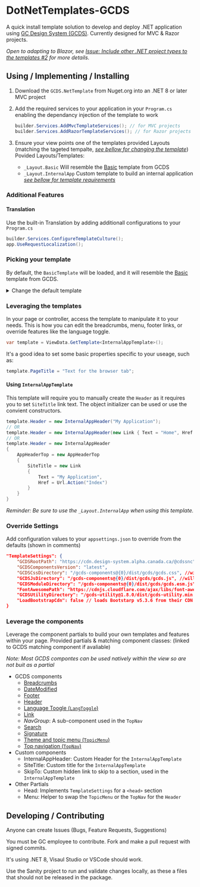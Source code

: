 # DotNetTemplates-GCDS
A quick install template solution to develop and deploy .NET application using [GC Design System (GCDS)](https://github.com/cds-snc/gcds-components). Currently designed for MVC & Razor projects. 

_Open to adapting to Blazor, see [Issue: Include other .NET project types to the templates #2](../../issues/#2) for more details._

## Using / Implementing / Installing

1. Download the `GCDS.NetTemplate` from Nuget.org into an .NET 8 or later MVC project

2. Add the required services to your application in your `Program.cs` enabling the dependancy injection of the template to work
    ```csharp
    builder.Services.AddMvcTemplateServices(); // for MVC projects
    builder.Services.AddRazorTemplateServices(); // for Razor projects
    ```

3. Ensure your view points one of the templates provided Layouts (matching the tageted tempalte, [_see bellow for changing the template_](#picking-your-template))
   Povided Layouts/Templates:
    - `_Layout.Basic` Will resemble the [Basic](https://design-system.alpha.canada.ca/en/page-templates/basic/) template from GCDS
    - `_Layout.InternalApp` Custom template to build an internal application [_see bellow for template requirements_](#using-internalapptemplate)

### Additional Features

#### Translation

Use the built-in Translation by adding additionall configurations to your `Program.cs`
```csharp
builder.Services.ConfigureTemplateCulture();
app.UseRequestLocalization();
```
### Picking your template

By default, the `BasicTemplate` will be loaded, and it will resemble the [Basic](https://design-system.alpha.canada.ca/en/page-templates/basic/) template from GCDS.

<details>
  <summary>Change the default template</summary>

  **Note: Be sure to use the corrisponding `_Layout.XXX` for the chosen template.**

Option 1. Set a default template type globally in the `Program.cs`.

```csharp
builder.Services.AddMvcTemplateServices(typeof(InternalAppTemplate)) // for MVC projects
builder.Services.AddRazorTemplateServices(typeof(InternalAppTemplate)) // for Razor projects
```

Option 2. Use a different template for a contoller/page or action by applying a `TemplateType` attribute. This Will take precidence over other defaults.

```csharp
[TemplateType(typeof(InternalAppTemplate))]
public IActionResult Index() / public class IndexModel : PageModel
```

Option 3. (**MVC only**) Use the template on only some contollers by not registering the service globally in the `Program.cs` and adding a ServiceFilter to the controler that should use it.

```csharp
// Program.cs
builder.Services.AddMvcTemplateServices(global: false)

// Controller
[ServiceFilter(typeof(TemplateActionFilter))] 
public class HomeController : Controller
```

</details>

### Leveraging the templates

In your page or controller, access the template to manipulate it to your needs.
This is how you can edit the breadcrumbs, menu, footer links, or override features like the language toggle.

```csharp
var template = ViewData.GetTemplate<InternalAppTemplate>();
```

It's a good idea to set some basic properties specific to your useage, such as:

```csharp
template.PageTitle = "Text for the browser tab";
```


#### Using `InternalAppTemplate`

This template will require you to manually create the `Header` as it requires you to set `SiteTitle` link text. The object initializer can be used or use the convient constructors.

```csharp
template.Header = new InternalAppHeader("My Application");
// OR
template.Header = new InternalAppHeader(new Link { Text = "Home", Href = "#" });
// OR
template.Header = new InternalAppHeader
{
    AppHeaderTop = new AppHeaderTop
    {
        SiteTitle = new Link
        {
            Text = "My Application",
            Href = Url.Action("Index")
        }
    }
}
```

_Reminder: Be sure to use the `_Layout.InternalApp` when using this template._

### Override Settings

Add configuration values to your `appsettings.json` to override from the defaults (shown in comments)
```json
"TemplateSettings": {
    "GCDSRootPath": "https://cdn.design-system.alpha.canada.ca/@cdssnc",
    "GCDSComponentsVersion": "latest",
    "GCDSCssDirectory": "/gcds-components@{0}/dist/gcds/gcds.css", //will have the `GCDSComponentsVersion` injected, alternatively a version can be provided directly in place of `{0}`
    "GCDSJsDirectory": "/gcds-components@{0}/dist/gcds/gcds.js", //will have the `GCDSComponentsVersion` injected, alternatively a version can be provided directly in place of `{0}`
    "GCDSModuleDirectory": "/gcds-components@{0}/dist/gcds/gcds.esm.js", //will have the `GCDSComponentsVersion` injected, alternatively a version can be provided directly in place of `{0}`
    "FontAwesomePath": "https://cdnjs.cloudflare.com/ajax/libs/font-awesome/6.4.2/css/all.min.css",
    "GCDSUtilityDirectory": "/gcds-utility@1.8.0/dist/gcds-utility.min.css",
    "LoadBootstrapCdn": false // loads Bootstarp v5.3.6 from their CDN
}
```

### Leverage the components

Leverage the component partials to build your own templates and features within your page.
Provided partials & matching component classes: (linked to GCDS matching component if avaliable)

_Note: Most GCDS compontes can be used natively within the view so are not buit as a partial_

  - GCDS components
    - [Breadcrumbs](https://design-system.alpha.canada.ca/en/components/breadcrumbs/)
    - [DateModified](https://design-system.alpha.canada.ca/en/components/date-modified/)
    - [Footer](https://design-system.alpha.canada.ca/en/components/footer/)
    - [Header](https://design-system.alpha.canada.ca/en/components/header/)
    - [Language Toogle (`LangToggle`)](https://design-system.alpha.canada.ca/en/components/language-toggle/)
    - [Link](https://design-system.alpha.canada.ca/en/components/link/)
    - _NavGroup_: A sub-component used in the `TopNav`
    - [Search](https://design-system.alpha.canada.ca/en/components/search/)
    - [Signature](https://design-system.alpha.canada.ca/en/components/signature/)
    - [Theme and topic menu (`TopicMenu`)](https://design-system.alpha.canada.ca/en/components/theme-and-topic-menu/)
    - [Top navigation (`TopNav`)](https://design-system.alpha.canada.ca/en/components/top-navigation/)
  - Custom components
    - InternalAppHeader: Custom Header for the `InternalAppTemplate`
    - SiteTitle: Custom title for the `InternalAppTemplate`
    - SkipTo: Custom hidden link to skip to a section, used in the `InternalAppTemplate`
  - Other Partials
    - Head: Implements `TemplateSettings` for a `<head>` section
    - Menu: Helper to swap the `TopicMenu` or the `TopNav` for the `Header`

## Developing / Contributing

Anyone can create Issues (Bugs, Feature Requests, Suggestions)

You must be GC employee to contribute. Fork and make a pull request with signed commits.

It's using .NET 8, Visaul Studio or VSCode should work.

Use the Sanity project to run and validate changes locally, as these a files that should not be released in the package.
